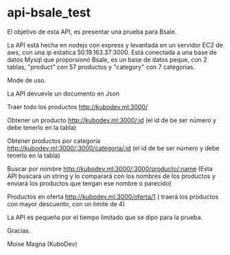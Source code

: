 # api-bsale_test
El objetivo de esta API, es presentar una prueba para Bsale.

La API está hecha en nodejs con express y levantada en un servidor EC2 de aws, con una ip estatica 50.19.163.37:3000. Está conectada a una base de datos Mysql que proporsionó Bsale, es un base de datos peque, con 2 tablas, "product" con 57 productos y "category" con 7 categorias.

Mode de uso.

La API devuevle un documento en Json

Traer todo los productos
http://kubodev.ml:3000/

Obtener un producto
http://kubodev.ml:3000/:id
(el id de be ser número y debe tenerlo en la tabla)

Obtener productos por categoria
http://kubodev.ml:3000/:3000/categoria/:id
(el id de be ser número y debe tenerlo en la tabla)

Buscar por nombre
http://kubodev.ml:3000/:3000/producto/:name
(Esta API buscará un string y lo comparará con los nombres de los productos y enviará los productos que tengan ese nombre o parecido)

Productos en oferta
http://kubodev.ml:3000/oferta/1
( traerá los productos con mayor descuento, con un limite de 4)

La API es pequeña por el tiempo limitado que se dipo para la prueba.

Gracias.

Moise Magna (KuboDev)